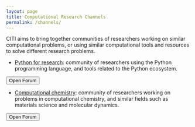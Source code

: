 ```yaml
---
layout: page
title: Computational Research Channels
permalink: /channels/
---
```


CITI aims to bring together communities of researchers
working on similar computational problems,
or using similar computational tools and resources
to solve different research problems.

<script src="{{site.baseurl}}/js/showforums.js" type="text/javascript"></script>
<script src="https://sidecar.gitter.im/dist/sidecar.v1.js" async defer></script>

<div class="js-sidecar-status"> </div>

* [Python for research][python-channel]: community
of researchers using the Python programming language,
and tools related to the Python ecosystem.

<button class="js-create-chat-button" id="create-python-chat-btn">Open Forum</button>

* [Computational chemistry][computational-chemistry-channel]: community
of researchers working on problems in computational chemistry,
and similar fields such as materials science and molecular dynamics.

<button class="js-create-chat-button" id="create-chemistry-chat-btn">Open Forum</button>

[python-channel]: {{site.baseurl}}/channels/python
[computational-chemistry-channel]: {{site.baseurl}}/channels/computational-chemistry

